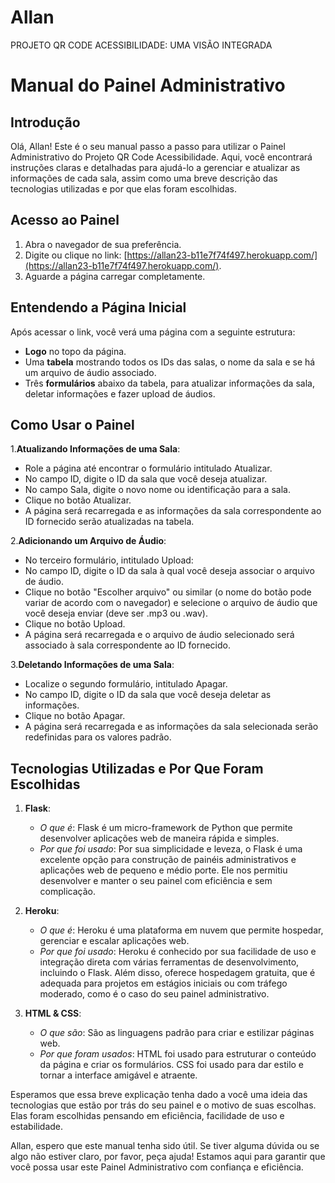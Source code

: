 # Allan
PROJETO QR CODE ACESSIBILIDADE: UMA VISÃO INTEGRADA

# Manual do Painel Administrativo

## Introdução

Olá, Allan! Este é o seu manual passo a passo para utilizar o Painel Administrativo do Projeto QR Code Acessibilidade. Aqui, você encontrará instruções claras e detalhadas para ajudá-lo a gerenciar e atualizar as informações de cada sala, assim como uma breve descrição das tecnologias utilizadas e por que elas foram escolhidas.

## Acesso ao Painel

1. Abra o navegador de sua preferência.
2. Digite ou clique no link: [https://allan23-b11e7f74f497.herokuapp.com/](https://allan23-b11e7f74f497.herokuapp.com/).
3. Aguarde a página carregar completamente.

## Entendendo a Página Inicial

Após acessar o link, você verá uma página com a seguinte estrutura:

- **Logo** no topo da página.
- Uma **tabela** mostrando todos os IDs das salas, o nome da sala e se há um arquivo de áudio associado.
- Três **formulários** abaixo da tabela, para atualizar informações da sala, deletar informações e fazer upload de áudios.

## Como Usar o Painel 
1.**Atualizando Informações de uma Sala**:
  - Role a página até encontrar o formulário intitulado Atualizar.
  - No campo ID, digite o ID da sala que você deseja atualizar.
  - No campo Sala, digite o novo nome ou identificação para a sala.
  - Clique no botão Atualizar.
  - A página será recarregada e as informações da sala correspondente ao ID fornecido serão atualizadas na tabela.
    
2.**Adicionando um Arquivo de Áudio**:
  - No terceiro formulário, intitulado Upload:
  - No campo ID, digite o ID da sala à qual você deseja associar o arquivo de áudio.
  - Clique no botão "Escolher arquivo" ou similar (o nome do botão pode variar de acordo com o navegador) e selecione o arquivo de áudio que você deseja enviar (deve ser .mp3 ou .wav).
  - Clique no botão Upload.
  - A página será recarregada e o arquivo de áudio selecionado será associado à sala correspondente ao ID fornecido.
    
3.**Deletando Informações de uma Sala**:
  - Localize o segundo formulário, intitulado Apagar.
  - No campo ID, digite o ID da sala que você deseja deletar as informações.
  - Clique no botão Apagar.
  - A página será recarregada e as informações da sala selecionada serão redefinidas para os valores padrão.   

## Tecnologias Utilizadas e Por Que Foram Escolhidas
1. **Flask**:
   - *O que é*: Flask é um micro-framework de Python que permite desenvolver aplicações web de maneira rápida e simples.
   - *Por que foi usado*: Por sua simplicidade e leveza, o Flask é uma excelente opção para construção de painéis administrativos e aplicações web de pequeno e médio porte. Ele nos permitiu desenvolver e manter o seu painel com eficiência e sem complicação.

2. **Heroku**:
   - *O que é*: Heroku é uma plataforma em nuvem que permite hospedar, gerenciar e escalar aplicações web.
   - *Por que foi usado*: Heroku é conhecido por sua facilidade de uso e integração direta com várias ferramentas de desenvolvimento, incluindo o Flask. Além disso, oferece hospedagem gratuita, que é adequada para projetos em estágios iniciais ou com tráfego moderado, como é o caso do seu painel administrativo.

3. **HTML & CSS**:
   - *O que são*: São as linguagens padrão para criar e estilizar páginas web.
   - *Por que foram usados*: HTML foi usado para estruturar o conteúdo da página e criar os formulários. CSS foi usado para dar estilo e tornar a interface amigável e atraente.

Esperamos que essa breve explicação tenha dado a você uma ideia das tecnologias que estão por trás do seu painel e o motivo de suas escolhas. Elas foram escolhidas pensando em eficiência, facilidade de uso e estabilidade.

Allan, espero que este manual tenha sido útil. Se tiver alguma dúvida ou se algo não estiver claro, por favor, peça ajuda! Estamos aqui para garantir que você possa usar este Painel Administrativo com confiança e eficiência.

